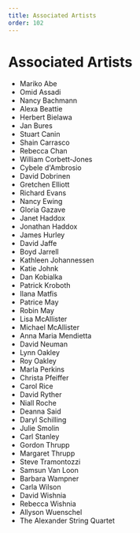 ```yaml
---
title: Associated Artists
order: 102
---
```


# Associated Artists

- Mariko Abe
- Omid Assadi
- Nancy Bachmann
- Alexa Beattie
- Herbert Bielawa
- Jan Bures
- Stuart Canin
- Shain Carrasco
- Rebecca Chan
- William Corbett-Jones
- Cybele d'Ambrosio
- David Dobrinen
- Gretchen Elliott
- Richard Evans
- Nancy Ewing
- Gloria Gazave
- Janet Haddox
- Jonathan Haddox
- James Hurley
- David Jaffe
- Boyd Jarrell
- Kathleen Johannessen
- Katie Johnk
- Dan Kobialka
- Patrick Kroboth
- Ilana Matfis
- Patrice May
- Robin May
- Lisa McAllister
- Michael McAllister
- Anna Maria Mendietta
- David Neuman
- Lynn Oakley
- Roy Oakley
- Marla Perkins
- Christa Pfeiffer
- Carol Rice
- David Ryther
- Niall Roche
- Deanna Said
- Daryl Schilling
- Julie Smolin
- Carl Stanley
- Gordon Thrupp
- Margaret Thrupp
- Steve Tramontozzi
- Samsun Van Loon
- Barbara Wampner
- Carla Wilson
- David Wishnia
- Rebecca Wishnia
- Allyson Wuenschel
- The Alexander String Quartet
